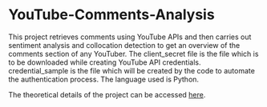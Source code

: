 # YouTube-Comments-Analysis
This project retrieves comments using YouTube APIs and then carries out sentiment analysis and collocation detection to get an overview of the comments section of any YouTuber. The client_secret file is the file which is to be downloaded while creating YouTube API credentials. credential_sample is the file which will be created by the code to automate the authentication process. The language used is Python.

The theoretical details of the project can be accessed <a href="https://medium.com/@milonimittal/whats-that-youtube-channel-about-973f04c72b4d?source=friends_link&sk=a164abffe7622698c44df8fa7a674461">here</a>.
